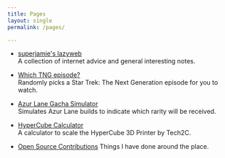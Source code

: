 ```yaml
---
title: Pages
layout: single
permalink: /pages/

---
```


*   [superjamie's lazyweb](https://github.com/superjamie/lazyweb/wiki)  
    A collection of internet advice and general interesting notes.

*   [Which TNG episode?](http://superjamie.github.io/tng)  
    Randomly picks a Star Trek: The Next Generation episode for you to watch.

*   [Azur Lane Gacha Simulator](http://superjamie.github.io/gacha)  
    Simulates Azur Lane builds to indicate which rarity will be received.

*   [HyperCube Calculator](http://superjamie.github.io/hypercube)  
    A calculator to scale the HyperCube 3D Printer by Tech2C.

*   [Open Source Contributions](open-source-contributions.md)
    Things I have done around the place.

